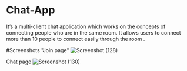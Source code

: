 # Chat-App
It’s a multi-client chat application which works on the concepts of connecting people who are in the same room.
It allows users to connect more than 10 people to connect easily through the room .


#Screenshots
"Join page"
![Screenshot (128)](https://user-images.githubusercontent.com/47390463/90211545-a2c5c580-de0e-11ea-9a0c-83f8342fd007.png)

Chat page
![Screenshot (130)](https://user-images.githubusercontent.com/47390463/90211634-e1f41680-de0e-11ea-8471-c11bb6cc364e.png)
